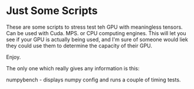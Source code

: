 # Just Some Scripts

These are some scripts to stress test teh GPU with meaningless tensors. Can be used with Cuda. MPS. or CPU computing engines.  This will let you see if your GPU is actually being used, and I'm sure of someone would liek they could use them to determine the capacity of their GPU.

Enjoy.


The only one which really gives any information is this:

numpybench  - displays numpy config and runs a couple of timing tests.
